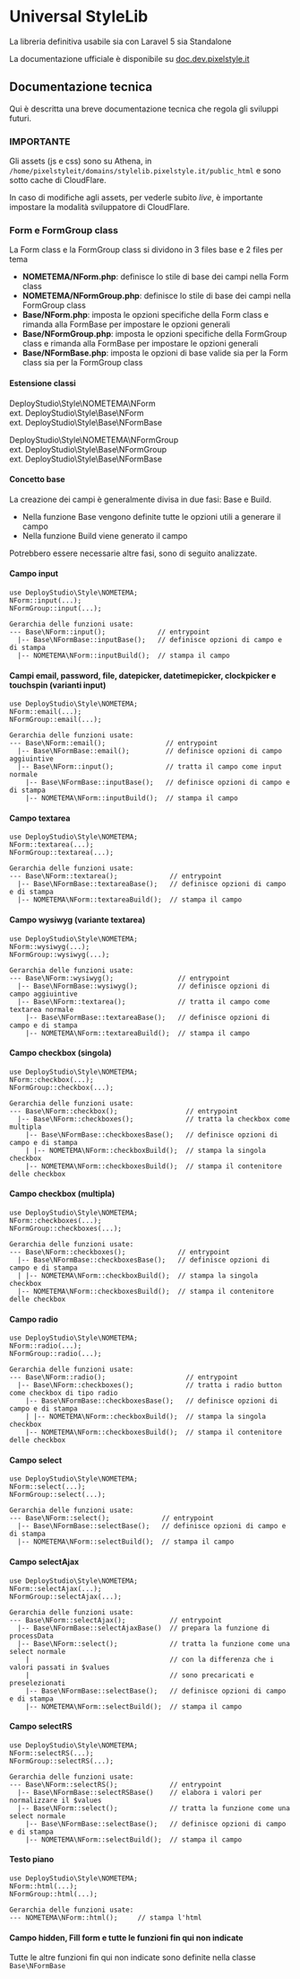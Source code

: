 # Universal StyleLib

La libreria definitiva usabile sia con Laravel 5 sia Standalone

La documentazione ufficiale è disponibile su [doc.dev.pixelstyle.it](http://doc.dev.pixelstyle.it)

## Documentazione tecnica

Qui è descritta una breve documentazione tecnica che regola gli sviluppi futuri.

### IMPORTANTE

Gli assets (js e css) sono su Athena, in `/home/pixelstyleit/domains/stylelib.pixelstyle.it/public_html` e sono sotto cache di CloudFlare.

In caso di modifiche agli assets, per vederle subito _live_, è importante impostare la modalità sviluppatore di CloudFlare.

### Form e FormGroup class

La Form class e la FormGroup class si dividono in 3 files base e 2 files per tema

* **NOMETEMA/NForm.php**: definisce lo stile di base dei campi nella Form class
* **NOMETEMA/NFormGroup.php**: definisce lo stile di base dei campi nella FormGroup class
* **Base/NForm.php**: imposta le opzioni specifiche della Form class e rimanda alla FormBase per impostare le opzioni generali
* **Base/NFormGroup.php**: imposta le opzioni specifiche della FormGroup class e rimanda alla FormBase per impostare le opzioni generali
* **Base/NFormBase.php**: imposta le opzioni di base valide sia per la Form class sia per la FormGroup class

#### Estensione classi

DeployStudio\Style\NOMETEMA\NForm  
ext. DeployStudio\Style\Base\NForm  
ext. DeployStudio\Style\Base\NFormBase

DeployStudio\Style\NOMETEMA\NFormGroup  
ext. DeployStudio\Style\Base\NFormGroup  
ext. DeployStudio\Style\Base\NFormBase

#### Concetto base

La creazione dei campi è generalmente divisa in due fasi: Base e Build.

* Nella funzione Base vengono definite tutte le opzioni utili a generare il campo
* Nella funzione Build viene generato il campo

Potrebbero essere necessarie altre fasi, sono di seguito analizzate.

#### Campo input

```
use DeployStudio\Style\NOMETEMA;
NForm::input(...);
NFormGroup::input(...);

Gerarchia delle funzioni usate:
--- Base\NForm::input();             // entrypoint
  |-- Base\NFormBase::inputBase();   // definisce opzioni di campo e di stampa
  |-- NOMETEMA\NForm::inputBuild();  // stampa il campo
```

#### Campi email, password, file, datepicker, datetimepicker, clockpicker e touchspin (varianti input)

```
use DeployStudio\Style\NOMETEMA;
NForm::email(...);
NFormGroup::email(...);

Gerarchia delle funzioni usate:
--- Base\NForm::email();               // entrypoint
  |-- Base\NFormBase::email();         // definisce opzioni di campo aggiuintive
  |-- Base\NForm::input();             // tratta il campo come input normale
    |-- Base\NFormBase::inputBase();   // definisce opzioni di campo e di stampa
    |-- NOMETEMA\NForm::inputBuild();  // stampa il campo
```

#### Campo textarea

```
use DeployStudio\Style\NOMETEMA;
NForm::textarea(...);
NFormGroup::textarea(...);

Gerarchia delle funzioni usate:
--- Base\NForm::textarea();             // entrypoint
  |-- Base\NFormBase::textareaBase();   // definisce opzioni di campo e di stampa
  |-- NOMETEMA\NForm::textareaBuild();  // stampa il campo
```

#### Campo wysiwyg (variante textarea)

```
use DeployStudio\Style\NOMETEMA;
NForm::wysiwyg(...);
NFormGroup::wysiwyg(...);

Gerarchia delle funzioni usate:
--- Base\NForm::wysiwyg();                // entrypoint
  |-- Base\NFormBase::wysiwyg();          // definisce opzioni di campo aggiuintive
  |-- Base\NForm::textarea();             // tratta il campo come textarea normale
    |-- Base\NFormBase::textareaBase();   // definisce opzioni di campo e di stampa
    |-- NOMETEMA\NForm::textareaBuild();  // stampa il campo
```

#### Campo checkbox (singola)

```
use DeployStudio\Style\NOMETEMA;
NForm::checkbox(...);
NFormGroup::checkbox(...);

Gerarchia delle funzioni usate:
--- Base\NForm::checkbox();                 // entrypoint
  |-- Base\NForm::checkboxes();             // tratta la checkbox come multipla
    |-- Base\NFormBase::checkboxesBase();   // definisce opzioni di campo e di stampa
    | |-- NOMETEMA\NForm::checkboxBuild();  // stampa la singola checkbox
    |-- NOMETEMA\NForm::checkboxesBuild();  // stampa il contenitore delle checkbox
```

#### Campo checkbox (multipla)

```
use DeployStudio\Style\NOMETEMA;
NForm::checkboxes(...);
NFormGroup::checkboxes(...);

Gerarchia delle funzioni usate:
--- Base\NForm::checkboxes();             // entrypoint
  |-- Base\NFormBase::checkboxesBase();   // definisce opzioni di campo e di stampa
  | |-- NOMETEMA\NForm::checkboxBuild();  // stampa la singola checkbox
  |-- NOMETEMA\NForm::checkboxesBuild();  // stampa il contenitore delle checkbox
```

#### Campo radio

```
use DeployStudio\Style\NOMETEMA;
NForm::radio(...);
NFormGroup::radio(...);

Gerarchia delle funzioni usate:
--- Base\NForm::radio();                    // entrypoint
  |-- Base\NForm::checkboxes();             // tratta i radio button come checkbox di tipo radio
    |-- Base\NFormBase::checkboxesBase();   // definisce opzioni di campo e di stampa
    | |-- NOMETEMA\NForm::checkboxBuild();  // stampa la singola checkbox
    |-- NOMETEMA\NForm::checkboxesBuild();  // stampa il contenitore delle checkbox
```

#### Campo select

```
use DeployStudio\Style\NOMETEMA;
NForm::select(...);
NFormGroup::select(...);

Gerarchia delle funzioni usate:
--- Base\NForm::select();             // entrypoint
  |-- Base\NFormBase::selectBase();   // definisce opzioni di campo e di stampa
  |-- NOMETEMA\NForm::selectBuild();  // stampa il campo
```

#### Campo selectAjax

```
use DeployStudio\Style\NOMETEMA;
NForm::selectAjax(...);
NFormGroup::selectAjax(...);

Gerarchia delle funzioni usate:
--- Base\NForm::selectAjax();           // entrypoint
  |-- Base\NFormBase::selectAjaxBase()  // prepara la funzione di processData
  |-- Base\NForm::select();             // tratta la funzione come una select normale
    |                                   // con la differenza che i valori passati in $values
    |                                   // sono precaricati e preselezionati
    |-- Base\NFormBase::selectBase();   // definisce opzioni di campo e di stampa
    |-- NOMETEMA\NForm::selectBuild();  // stampa il campo
```

#### Campo selectRS

```
use DeployStudio\Style\NOMETEMA;
NForm::selectRS(...);
NFormGroup::selectRS(...);

Gerarchia delle funzioni usate:
--- Base\NForm::selectRS();             // entrypoint
  |-- Base\NFormBase::selectRSBase()    // elabora i valori per normalizzare il $values
  |-- Base\NForm::select();             // tratta la funzione come una select normale
    |-- Base\NFormBase::selectBase();   // definisce opzioni di campo e di stampa
    |-- NOMETEMA\NForm::selectBuild();  // stampa il campo
```

#### Testo piano

```
use DeployStudio\Style\NOMETEMA;
NForm::html(...);
NFormGroup::html(...);

Gerarchia delle funzioni usate:
--- NOMETEMA\NForm::html();     // stampa l'html
```

#### Campo hidden, Fill form e tutte le funzioni fin qui non indicate

Tutte le altre funzioni fin qui non indicate sono definite nella classe `Base\NFormBase`